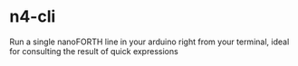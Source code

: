 # n4-cli
Run a single nanoFORTH line in your arduino right from your terminal, ideal for consulting the result of quick expressions
